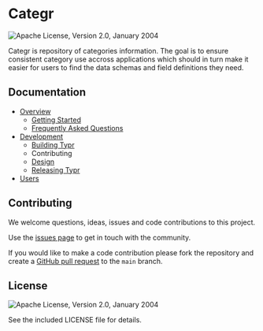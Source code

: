 # Categr
![Apache License, Version 2.0, January 2004](https://img.shields.io/github/license/apache/maven.svg?label=License)

Categr is repository of categories information. The goal is to ensure consistent category use accross applications which should in turn make it easier for users to find the data schemas and field definitions they need.

## Documentation

* [Overview](./docs/overview/welcome.md)
  * [Getting Started](./docs/overview/getting_started.md)
  * [Frequently Asked Questions](./docs/overview/faq.md)
* [Development](./docs/documentation/developer/index.md)
  * [Building Typr](./docs/developers/technical/building_project.md)
  * Contributing
  * [Design](./docs/documentation/developer/design.md)
  * [Releasing Typr](./docs/developers/technical/release_project.md)
* [Users](./docs/documentation/users/index.md)

## Contributing

We welcome questions, ideas, issues and code contributions to this project.

Use the [issues page](https://github.com/PallasSystems/typr/issues) to get in touch with the community.

If you would like to make a code contribution please fork the repository and create a
[GitHub pull request](https://help.github.com/en/github/collaborating-with-issues-and-pull-requests) to the `main` branch.

## License
![Apache License, Version 2.0, January 2004](https://img.shields.io/github/license/apache/maven.svg?label=License)

See the included LICENSE file for details.
